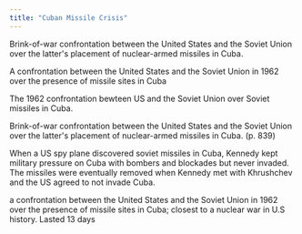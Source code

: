 ```yaml
---
title: "Cuban Missile Crisis"
---
```

Brink-of-war confrontation between the United States and the Soviet Union over the latter's placement of nuclear-armed missiles in Cuba.

A confrontation between the United States and the Soviet Union in 1962 over the presence of missile sites in Cuba

The 1962 confrontation bewteen US and the Soviet Union over Soviet missiles in Cuba.

Brink-of-war confrontation between the United States and the Soviet Union over the latter's placement of nuclear-armed missiles in Cuba. (p. 839)

When a US spy plane discovered soviet missiles in Cuba, Kennedy kept military pressure on Cuba with bombers and blockades but never invaded. The missiles were eventually removed when Kennedy met with Khrushchev and the US agreed to not invade Cuba.

a confrontation between the United States and the Soviet Union in 1962 over the presence of missile sites in Cuba; closest to a nuclear war in U.S history. Lasted 13 days


